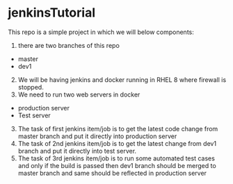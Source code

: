 # jenkinsTutorial
This repo is a simple project in which we will below components:
1) there are two branches of this repo 
 * master
 * dev1
2) We will be having jenkins and docker running in RHEL 8 where firewall is stopped.
3) We need to run two web servers in docker
  * production server 
  * Test server
3) The task of first jenkins item/job is to get the latest code change from master branch and put it directly into production server
5) The task of 2nd jenkins item/job is to get the latest change from dev1 branch and put it directly into test server.
6) The task of 3rd jenkins item/job is to run some automated test cases and only if the build is passed then dev1 branch should be merged to master branch and same should be reflected in production server
